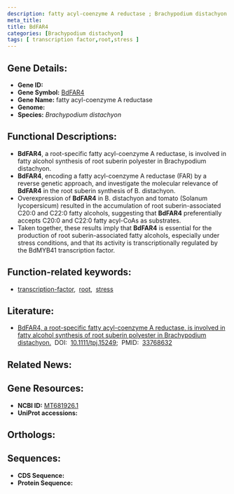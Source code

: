 ```yaml
---
description: fatty acyl-coenzyme A reductase ; Brachypodium distachyon
meta_title:
title: BdFAR4
categories: [Brachypodium distachyon]
tags: [ transcription factor,root,stress ]
---
```


## Gene Details:
- **Gene ID:** []()
- **Gene Symbol:** <u>BdFAR4</u>
- **Gene Name:** fatty acyl-coenzyme A reductase
- **Genome:** []()
- **Species:** *Brachypodium distachyon*

## Functional Descriptions:
   - **BdFAR4**, a root-specific fatty acyl-coenzyme A reductase, is involved in fatty alcohol synthesis of root suberin polyester in Brachypodium distachyon.
   - **BdFAR4**, encoding a fatty acyl-coenzyme A reductase (FAR) by a reverse genetic approach, and investigate the molecular relevance of **BdFAR4** in the root suberin synthesis of B. distachyon.
   - Overexpression of **BdFAR4** in B. distachyon and tomato (Solanum lycopersicum) resulted in the accumulation of root suberin-associated C20:0 and C22:0 fatty alcohols, suggesting that **BdFAR4** preferentially accepts C20:0 and C22:0 fatty acyl-CoAs as substrates.
   - Taken together, these results imply that **BdFAR4** is essential for the production of root suberin-associated fatty alcohols, especially under stress conditions, and that its activity is transcriptionally regulated by the BdMYB41 transcription factor.

## Function-related keywords:
   - [transcription-factor](/tags/transcription-factor/),&nbsp;&nbsp;[root](/tags/root/),&nbsp;&nbsp;[stress](/tags/stress/)

## Literature:
   - [BdFAR4, a root-specific fatty acyl-coenzyme A reductase, is involved in fatty alcohol synthesis of root suberin polyester in Brachypodium distachyon.](https://doi.org/10.1111/tpj.15249)&nbsp;&nbsp;DOI:&nbsp;&nbsp;[10.1111/tpj.15249](https://doi.org/10.1111/tpj.15249);&nbsp;&nbsp;PMID:&nbsp;&nbsp;[33768632](https://pubmed.ncbi.nlm.nih.gov/33768632/)

## Related News:

## Gene Resources:
- **NCBI ID:**  [MT681926.1](https://www.ncbi.nlm.nih.gov/gene/?term=MT681926.1)
- **UniProt accessions:**  [](https://www.uniprot.org/uniprotkb//entry)

## Orthologs:

## Sequences:
- **CDS Sequence:**
- **Protein Sequence:**
